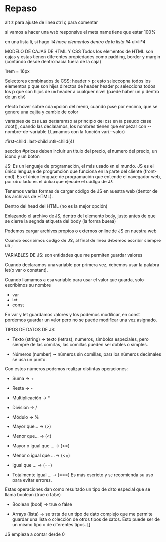 # Repaso
alt z para ajuste de linea
ctrl ç para comentar

si vamos a hacer una web responsive el meta name tiene que estar 100%

en una lista li, si hago li*4 hace elementos dentro de la lista 
li*4
ul>li*4

MODELO DE CAJAS DE HTML Y CSS
Todos los elementos de HTML son cajas y estas tienen diferentes propiedades como padding, border y margin (contando desde dentro hacia fuera de la caja)

1rem = 16px

Selectores combinados de CSS;
header > p: esto seleccopna todos los elementos p que son hijos directos de header
header p: selecciona todos los p que son hijos de un header a cualquer nivel (puede haber un p dentro de un div)

efecto hover sobre cda opción del menú, cuando pase por encima, que se genere una cajita y cambie de color

Variables de css
Las declaramso al principio del css en la pseudo clase :root(), cuando las declaramos, los nombres tienen que empezar con --nombre-de-variable
LLamamos con la función var(--valor)

:first-child
:last-child
:nth-child(4)

seccion #prices
deben incluir un titulo del precio, el numero del precio, un icono y un botón

JS:
Es un lenguaje de programación, el más usado en el mundo. JS es el único lenguaje de programción que funciona en la parte del cliente (front-end). Es el único lenguaje de programación que entiende el navegador web, por otro lado es el único que ejecute el código de JS

Tenemos varias formas de cargar código de JS en nuestra web (dentor de los archivos de HTML).

Dentro del head del HTML (no es la mejor opción)

Enlazando el archivo de JS, dentro del elemento body, justo antes de que se cierre la segnda etiqueta del body (la forma buena)

Podemos cargar archivos propios o externos online de JS en nuestra web

Cuando escribimos codigo de JS, al final de linea debemos escribir siempre un ;

VARIABLES DE JS: son entidades que me permiten guardar valores

Cuando declaramos una variable por primera vez, debemos usar la palabra let(o var o constant).

Cuando llamamos a esa variable para usar el valor que guarda, solo escribimos su nombre

- var
- let 
- const

En var y let guardamos valores y los podemos modificar, en const pordemos guardar un valor pero no se puede modificar una vez asignado.

TIPOS DE DATOS DE JS:

- Texto (string) -> texto (letras), numeros, simbolos especiales, pero siempre de las comillas, las comillas pueden ser dobles o simples.

- Números (number) -> números sin comillas, para los números decimales se usa un punto.

Con estos números podemos realizar distintas operaciones:
- Suma -> +
- Resta -> - 
- Multiplicación -> *
- División -> /
- Módulo -> %


- Mayor que... -> (>)
- Menor que... -> (<)
- Mayor o igual que ... -> (>=)
- Menor o igual que ... -> (<=)
- Igual que ... -> (==)
- Totalmente igual ... -> (===) Es más escricto y se recomienda su uso para evitar errores.

Estas operaciones dan como resultado un tipo de dato especial que se llama boolean (true o false)

- Boolean (bool) -> true o false

- Arrays (lista) -> se trata de un tipo de dato complejo que me permite guardar una lista o colección de otros tipos de datos. Esto puede ser de un mismo tipo o de diferentes tipos. []

JS empieza a contar desde 0 
